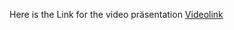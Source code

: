 Here is the Link for the video präsentation
[Videolink](https://drive.google.com/file/d/1a3suYNPxK-He_Uf9cA1_xvriEKtTXYMQ/view?usp=sharing)
